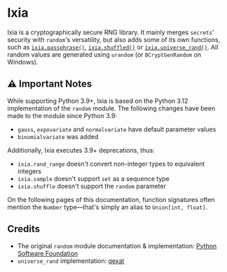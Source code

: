 # Ixia
Ixia is a cryptographically secure RNG library. It mainly merges `secrets`'
security with `random`'s versatility, but also adds some of its own
functions, such as [`ixia.passphrase()`](strings_and_bytes.md#ixiapassphrase),
[`ixia.shuffled()`](sequences.md#ixiashuffled) or
[`ixia.universe_rand()`](integers.md#ixiauniverse_rand). All random
values are generated using `urandom` (or `BCryptGenRandom` on Windows).

## ⚠️ Important Notes
While supporting Python 3.9+, Ixia is based on the Python 3.12 implementation
of the `random` module. The following changes have been made to the module
since Python 3.9:

- `gauss`, `expovariate` and `normalvariate` have default parameter values
- `binomialvariate` was added

Additionally, Ixia executes 3.9+ deprecations, thus:

- `ixia.rand_range` doesn't convert non-integer types to equivalent integers
- `ixia.sample` doesn't support `set` as a sequence type
- `ixia.shuffle` doesn't support the `random` parameter

On the following pages of this documentation, function signatures often mention
the `Number` type—that's simply an alias to `Union[int, float]`.


## Credits
- The original `random` module documentation & implementation: [Python Software Foundation](https://docs.python.org/3/library/random.html)
- `universe_rand` implementation: [qexat](https://github.com/qexat)